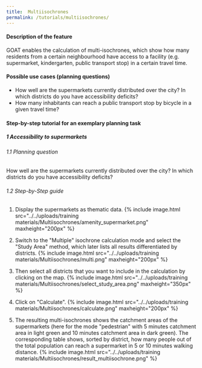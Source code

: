 ```yaml
---
title:  Multiisochrones
permalink: /tutorials/multiisochrones/
---
```


#### Description of the feature
GOAT enables the calculation of multi-isochrones, which show how many residents from a certain neighbourhood have access to a facility (e.g. supermarket, kindergarten, public transport stop) in a certain travel time.

#### Possible use cases (planning questions)
- How well are the supermarkets currently distributed over the city? In which districts do you have accessibility deficits?
- How many inhabitants can reach a public transport stop by bicycle in a given travel time?


#### Step-by-step tutorial for an exemplary planning task
##### 1 Accessibility to supermarkets
###### 1.1 Planning question
How well are the supermarkets currently distributed over the city? In which districts do you have accessibility deficits?


###### 1.2 Step-by-Step guide
1. Display the supermarkets as thematic data.  {% include image.html src="../../uploads/training materials/Multiisochrones/amenity_supermarket.png" maxheight="200px" %}

2. Switch to the "Multiple" isochrone calculation mode and select the "Study Area" method, which later lists all results differentiated by districts.  {% include image.html src="../../uploads/training materials/Multiisochrones/multi.png" maxheight="200px" %}

3. Then select all districts that you want to include in the calculation by clicking on the map.  {% include image.html src="../../uploads/training materials/Multiisochrones/select_study_area.png" maxheight="350px" %}

4. Click on "Calculate".  {% include image.html src="../../uploads/training materials/Multiisochrones/calculate.png" maxheight="200px" %}

5. The resulting multi-isochrones shows the catchment areas of the supermarkets (here for the mode "pedestrian" with 5 minutes catchment area in light green and 10 minutes catchment area in dark green). The corresponding table shows, sorted by district, how many people out of the total population can reach a supermarket in 5 or 10 minutes walking distance.  {% include image.html src="../../uploads/training materials/Multiisochrones/result_multiisochrone.png" %}










 